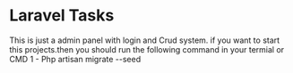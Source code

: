 # Laravel Tasks
This is just a admin panel with login and Crud system.
if you want to start this projects.then you should run the following command in your termial or CMD
1 - Php artisan migrate --seed
